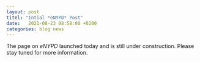 ```yaml
---
layout: post
titel: "Intial *eNYPD* Post" 
date:   2021-08-23 08:58:00 +0200
categories: blog news
---
```

The page on *eNYPD* launched today and is still under construction. Please 
stay tuned for more information.